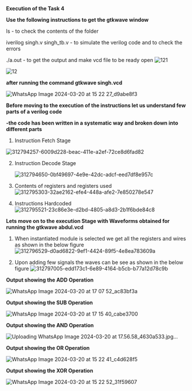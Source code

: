 **Execution of the Task 4**


**Use the following instructions to get the gtkwave window**


ls - to check the contents of the folder


iverilog singh.v singh_tb.v - to simulate the verilog code and to check the errors


./a.out - to get the output and make vcd file to be ready open
![121](https://github.com/karthik-singh07/karthik-singh/assets/160622150/03d720ef-c681-42af-985e-c5e4412c4322)



![12](https://github.com/karthik-singh07/karthik-singh/assets/160622150/214cc80e-564c-4dde-a5ae-34fcd213917a)



**after running the command
gtkwave singh.vcd**


![WhatsApp Image 2024-03-20 at 15 22 27_d9abe8f3](https://github.com/karthik-singh07/karthik-singh/assets/160622150/2d8c2e5e-9c49-466b-b9b3-dc1c1f9f2f95)




**Before moving to the execution of the instructions let us understand few parts of a verilog code**

**-the code has been written in a systematic way and broken down into different parts**

1. Instruction Fetch Stage
   
  ![312794257-6009d228-beac-411e-a2ef-72ce8d6fad82](https://github.com/karthik-singh07/karthik-singh/assets/160622150/e5683b7b-a1c9-4a16-bd38-00841959e98c)


2. Instruction Decode Stage

   ![312794650-0bf49697-4e9e-42dc-adcf-eed7df8e957c](https://github.com/karthik-singh07/karthik-singh/assets/160622150/adce69fb-b56c-4303-b335-d5888358c111)

3. Contents of registers and registers used
![312795303-32ae2162-efe4-448a-afe2-7e850278e547](https://github.com/karthik-singh07/karthik-singh/assets/160622150/387459e2-b125-48db-bf07-7b7470c81084)

4. Instructions Hardcoded
![312795521-23c86e3e-d2bd-4805-a8d3-2b1f6bde84c8](https://github.com/karthik-singh07/karthik-singh/assets/160622150/bf30cd68-0ddc-42a4-a60a-2ed626cd336b)


**Lets move on to the execution Stage with Waveforms obtained for running the gtkwave abdul.vcd**


1. When instantiated module is selected we get all the registers and wires as shown in the below figure
![312796529-d0ad6822-9ef1-4424-89f5-4e8ea783609a](https://github.com/karthik-singh07/karthik-singh/assets/160622150/ecc9f111-4d40-4cd1-b2ae-be729d117a17)

 
2. Upon adding few signals the waves can be see as shown in the below figure
![312797005-edd173c1-6e89-4164-b5cb-b77a12d78c9b](https://github.com/karthik-singh07/karthik-singh/assets/160622150/0cecc3d7-73b6-4503-92e6-03fc60b3fd5a)

**Output showing the ADD Operation**

![WhatsApp Image 2024-03-20 at 17 07 52_ac83bf3a](https://github.com/karthik-singh07/karthik-singh/assets/160622150/f7cbcd0b-33bc-4e46-85c8-aebf05ea6118)



**Output showing the SUB Operation**


![WhatsApp Image 2024-03-20 at 17 15 40_cabe3700](https://github.com/karthik-singh07/karthik-singh/assets/160622150/6e02f760-48cb-4358-b276-ea81dd3ef975)

**Output showing the AND Operation**


![Uploading WhatsApp Image 2024-03-20 at 17.56.58_4630a533.jpg…]()


**Output showing the OR Operation**

![WhatsApp Image 2024-03-20 at 15 22 41_c4d628f5](https://github.com/karthik-singh07/karthik-singh/assets/160622150/66ca22a0-5b48-4944-ae76-81cf8c6379a7)


**Output showing the XOR Operation**


![WhatsApp Image 2024-03-20 at 15 22 52_31f59607](https://github.com/karthik-singh07/karthik-singh/assets/160622150/d1242879-d1c8-4a36-9684-cd85e6212436)








